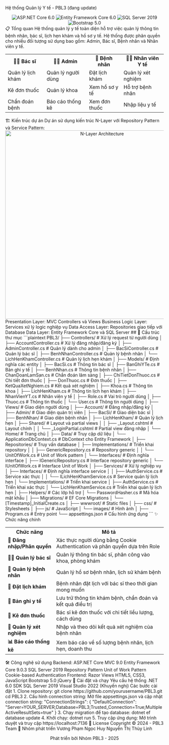 ﻿Hệ thống Quản lý Y tế - PBL3 (đang update)
<div align="center">
<img src="https://img.shields.io/badge/ASP.NET%20Core-6.0-blue" alt="ASP.NET Core 6.0">
<img src="https://img.shields.io/badge/Entity%20Framework%20Core-6.0-green" alt="Entity Framework Core 6.0">
<img src="https://img.shields.io/badge/SQL%20Server-2019-red" alt="SQL Server 2019">
<img src="https://img.shields.io/badge/Bootstrap-5.0-purple" alt="Bootstrap 5.0">
</div>
📋 Tổng quan
Hệ thống quản lý y tế toàn diện hỗ trợ việc quản lý thông tin bệnh nhân, bác sĩ, lịch hẹn khám và hồ sơ y tế. Hệ thống được phân quyền cho nhiều đối tượng sử dụng bao gồm: Admin, Bác sĩ, Bệnh nhân và Nhân viên y tế.
<div align="center">
<table>
<tr>
<td align="center"><b>🧑‍⚕️ Bác sĩ</b></td>
<td align="center"><b>👨‍💼 Admin</b></td>
<td align="center"><b>🏥 Bệnh nhân</b></td>
<td align="center"><b>👩‍⚕️ Nhân viên Y tế</b></td>
</tr>
<tr>
<td>Quản lý lịch khám</td>
<td>Quản lý người dùng</td>
<td>Đặt lịch khám</td>
<td>Quản lý xét nghiệm</td>
</tr>
<tr>
<td>Kê đơn thuốc</td>
<td>Quản lý khoa</td>
<td>Xem hồ sơ y tế</td>
<td>Hỗ trợ bệnh nhân</td>
</tr>
<tr>
<td>Chẩn đoán bệnh</td>
<td>Báo cáo thống kê</td>
<td>Xem đơn thuốc</td>
<td>Nhập liệu y tế</td>
</tr>
</table>
</div>
🏗️ Kiến trúc dự án
Dự án sử dụng kiến trúc N-Layer với Repository Pattern và Service Pattern:
<div align="center">
<img src="https://miro.medium.com/max/1400/16zKYkZLTvTDxN9KpVx0Stw.png" width="600" alt="N-Layer Architecture">
</div>
Presentation Layer: MVC Controllers và Views
Business Logic Layer: Services xử lý logic nghiệp vụ
Data Access Layer: Repositories giao tiếp với Database
Data Layer: Entity Framework Core và SQL Server
## 📁 Cấu trúc thư mục
```plaintext
PBL3/
├── Controllers/                    # Xử lý request từ người dùng
│   ├── AccountController.cs        # Xử lý đăng nhập/đăng ký
│   ├── AdminController.cs          # Quản lý dành cho admin
│   ├── BacSiController.cs          # Quản lý bác sĩ
│   ├── BenhNhanController.cs       # Quản lý bệnh nhân
│   └── LichHenKhamController.cs    # Quản lý lịch hẹn khám
│
├── Models/                         # Định nghĩa các entity
│   ├── BacSi.cs                    # Thông tin bác sĩ
│   ├── BanGhiYTe.cs                # Bản ghi y tế
│   ├── BenhNhan.cs                 # Thông tin bệnh nhân  
│   ├── ChanDoanLamSan.cs           # Chẩn đoán lâm sàng
│   ├── ChiTietDonThuoc.cs          # Chi tiết đơn thuốc
│   ├── DonThuoc.cs                 # Đơn thuốc
│   ├── KetQuaXetNghiem.cs          # Kết quả xét nghiệm
│   ├── Khoa.cs                     # Thông tin khoa
│   ├── LichHenKham.cs              # Thông tin lịch hẹn khám
│   ├── NhanVienYT.cs               # Nhân viên y tế
│   ├── Role.cs                     # Vai trò người dùng
│   ├── Thuoc.cs                    # Thông tin thuốc
│   └── User.cs                     # Thông tin người dùng
│
├── Views/                          # Giao diện người dùng
│   ├── Account/                    # Đăng nhập/đăng ký
│   ├── Admin/                      # Giao diện quản trị viên
│   ├── BacSi/                      # Giao diện bác sĩ
│   ├── BenhNhan/                   # Giao diện bệnh nhân
│   ├── LichHenKham/                # Quản lý lịch hẹn
│   ├── Shared/                     # Layout và partial views
│   │   ├── _Layout.cshtml          # Layout chính
│   │   └── _LoginPartial.cshtml    # Partial view đăng nhập
│   └── Home/                       # Trang chủ
│
├── Data/                           # Truy cập dữ liệu
│   └── ApplicationDbContext.cs     # DbContext cho Entity Framework
│
├── Repositories/                   # Truy vấn database
│   ├── Implementations/            # Triển khai repository
│   │   ├── GenericRepository.cs    # Repository generic
│   │   └── UnitOfWork.cs           # Unit of Work pattern
│   └── Interfaces/                 # Định nghĩa interface
│       ├── IGenericRepository.cs   # Interface repository generic
│       └── IUnitOfWork.cs          # Interface Unit of Work
│
├── Services/                       # Xử lý nghiệp vụ
│   ├── Interfaces/                 # Định nghĩa interface service
│   │   ├── IAuthService.cs         # Service xác thực
│   │   └── ILichHenKhamService.cs  # Service quản lý lịch hẹn
│   └── Implementations/            # Triển khai service
│       ├── AuthService.cs          # Triển khai xác thực
│       └── LichHenKhamService.cs   # Triển khai quản lý lịch hẹn
│
├── Helpers/                        # Các lớp hỗ trợ
│   └── PasswordHasher.cs           # Mã hóa mật khẩu
│
├── Migrations/                     # EF Core Migrations
│   └── [Timestamp]_InitialCreate.cs
│
├── wwwroot/                        # Static files
│   ├── css/                        # Stylesheets
│   ├── js/                         # JavaScript
│   └── images/                     # Hình ảnh
│
├── Program.cs                      # Entry point
└── appsettings.json                # Cấu hình ứng dụng
```
✨ Chức năng chính
<div align="center">
<table>
<tr>
<th>Chức năng</th>
<th>Mô tả</th>
</tr>
<tr>
<td><b>🔐 Đăng nhập/Phân quyền</b></td>
<td>Xác thực người dùng bằng Cookie Authentication và phân quyền dựa trên Role</td>
</tr>
<tr>
<td><b>👨‍⚕️ Quản lý bác sĩ</b></td>
<td>Quản lý thông tin bác sĩ, phân công vào khoa, phòng khám</td>
</tr>
<tr>
<td><b>🏥 Quản lý bệnh nhân</b></td>
<td>Quản lý hồ sơ bệnh nhân, lịch sử khám bệnh</td>
</tr>
<tr>
<td><b>📅 Đặt lịch khám</b></td>
<td>Bệnh nhân đặt lịch với bác sĩ theo thời gian mong muốn</td>
</tr>
<tr>
<td><b>📝 Bản ghi y tế</b></td>
<td>Lưu trữ thông tin khám bệnh, chẩn đoán và kết quả điều trị</td>
</tr>
<tr>
<td><b>💊 Kê đơn thuốc</b></td>
<td>Bác sĩ kê đơn thuốc với chi tiết liều lượng, cách dùng</td>
</tr>
<tr>
<td><b>🔬 Quản lý xét nghiệm</b></td>
<td>Nhập và theo dõi kết quả xét nghiệm của bệnh nhân</td>
</tr>
<tr>
<td><b>📊 Báo cáo thống kê</b></td>
<td>Xem báo cáo về số lượng bệnh nhân, lịch hẹn, doanh thu</td>
</tr>
</table>
</div>
🛠️ Công nghệ sử dụng
Backend:
ASP.NET Core MVC 9.0
Entity Framework Core 9.0.3
SQL Server 2019
Repository Pattern
Unit of Work Pattern
Cookie-based Authentication
Frontend:
Razor Views
HTML5, CSS3, JavaScript
Bootstrap 5.0
jQuery
🚀 Cài đặt và chạy
Yêu cầu hệ thống
.NET 6.0 SDK
SQL Server 2019
Visual Studio 2022 (Khuyến nghị)
Các bước cài đặt
1. Clone repository:
   git clone https://github.com/yourusername/PBL3.git
   cd PBL3
2. Cấu hình connection string:
Mở file appsettings.json và cập nhật connection string:
    "ConnectionStrings": {
     "DefaultConnection": "Server=YOUR_SERVER;Database=PBL3;Trusted_Connection=True;MultipleActiveResultSets=true"
        }
3. Chạy migration để tạo database:
    dotnet ef database update
4. Khởi chạy:
    dotnet run
5. Truy cập ứng dụng: Mở trình duyệt và truy cập https://localhost:7136
📜 License
Copyright © 2024 - PBL3 Team
🤝 Nhóm phát triển
Vương Phạm Ngọc Huy
Nguyễn Thị Thùy Linh
<div align="center">
<p>Phát triển bởi Nhóm PBL3 - 2025</p>
</div>